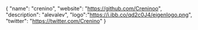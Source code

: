 {
  "name": "crenino",
  "website": "https://github.com/Creninoo",
  "description": "alevalev",
  "logo":"https://i.ibb.co/qd2c0J4/eigenlogo.png",
  "twitter": "https://twitter.com/Crenino"
}

